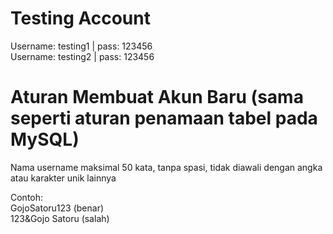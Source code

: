 # Testing Account
Username: testing1 | pass: 123456  
Username: testing2 | pass: 123456  

# Aturan Membuat Akun Baru (sama seperti aturan penamaan tabel pada MySQL)
Nama username maksimal 50 kata, tanpa spasi, tidak diawali dengan angka atau karakter unik lainnya  

Contoh:  
GojoSatoru123 (benar)  
123&Gojo Satoru (salah)  
